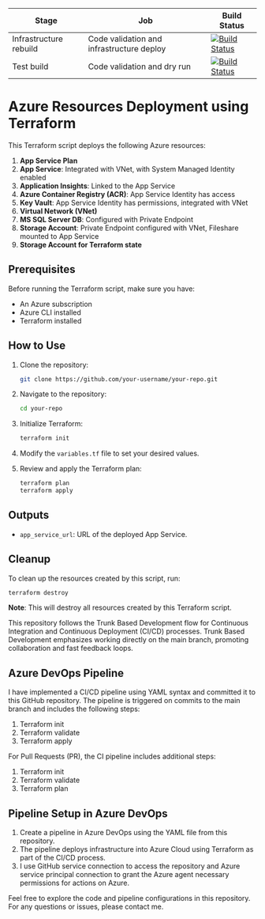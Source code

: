 | Stage                       | Job                                          | Build Status                                                                                                                                                                                             |
|-----------------------------|----------------------------------------------|----------------------------------------------------------------------------------------------------------------------------------------------------------------------------------------------------------|
| Infrastructure rebuild      | Code validation and infrastructure deploy    | [![Build Status](https://dev.azure.com/supercomf128/BeStrong/_apis/build/status/Maksym-Perehinets.DevOps-growth-lab-1?branchName=master&stageName=Infrastructure%20rebuild&jobName=Code%20validation%20and%20infrastructure%20deploy%20(terraform%20validate%2Fapply))](https://dev.azure.com/supercomf128/BeStrong/_build/latest?definitionId=7&branchName=master) |
| Test build                  | Code validation and dry run                 | [![Build Status](https://dev.azure.com/supercomf128/BeStrong/_apis/build/status/Maksym-Perehinets.DevOps-growth-lab-1?branchName=master&stageName=Test%20build&jobName=Code%20validation%20and%20dry%20run%20(terraform%20validate%2Fplan))](https://dev.azure.com/supercomf128/BeStrong/_build/latest?definitionId=7&branchName=master) |

# Azure Resources Deployment using Terraform

This Terraform script deploys the following Azure resources:

1. **App Service Plan**
2. **App Service**: Integrated with VNet, with System Managed Identity enabled
3. **Application Insights**: Linked to the App Service
4. **Azure Container Registry (ACR)**: App Service Identity has access
5. **Key Vault**: App Service Identity has permissions, integrated with VNet
6. **Virtual Network (VNet)**
7. **MS SQL Server DB**: Configured with Private Endpoint
8. **Storage Account**: Private Endpoint configured with VNet, Fileshare mounted to App Service
9. **Storage Account for Terraform state**

## Prerequisites

Before running the Terraform script, make sure you have:

- An Azure subscription
- Azure CLI installed
- Terraform installed

## How to Use

1. Clone the repository:

   ```bash
   git clone https://github.com/your-username/your-repo.git
   ```

2. Navigate to the repository:

   ```bash
   cd your-repo
   ```

3. Initialize Terraform:

   ```bash
   terraform init
   ```

4. Modify the `variables.tf` file to set your desired values.

5. Review and apply the Terraform plan:

   ```bash
   terraform plan
   terraform apply
   ```

## Outputs

- `app_service_url`: URL of the deployed App Service.

## Cleanup

To clean up the resources created by this script, run:

```bash
terraform destroy
```

**Note**: This will destroy all resources created by this Terraform script.



This repository follows the Trunk Based Development flow for Continuous Integration and Continuous Deployment (CI/CD) processes. Trunk Based Development emphasizes working directly on the main branch, promoting collaboration and fast feedback loops.



## Azure DevOps Pipeline

I have implemented a CI/CD pipeline using YAML syntax and committed it to this GitHub repository. The pipeline is triggered on commits to the main branch and includes the following steps:

1. Terraform init
2. Terraform validate
3. Terraform apply

For Pull Requests (PR), the CI pipeline includes additional steps:

1. Terraform init
2. Terraform validate
3. Terraform plan

## Pipeline Setup in Azure DevOps

1. Create a pipeline in Azure DevOps using the YAML file from this repository.
2. The pipeline deploys infrastructure into Azure Cloud using Terraform as part of the CI/CD process.
3. I use GitHub service connection to access the repository and Azure service principal connection to grant the Azure agent necessary permissions for actions on Azure.

Feel free to explore the code and pipeline configurations in this repository. For any questions or issues, please contact me.
